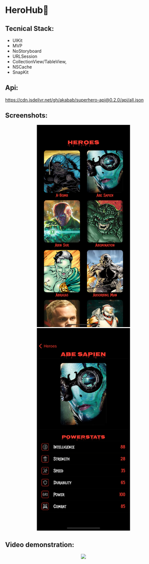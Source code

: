 # HeroHub🦸

## Tecnical Stack:
* UIKit
* MVP
* NoStoryboard
* URLSession
* CollectionView/TableView,
* NSCache
* SnapKit

## Api:
https://cdn.jsdelivr.net/gh/akabab/superhero-api@0.2.0/api/all.json

## Screenshots:
<p align="center">
  <img src="https://github.com/Kirilloao/HeroHub/blob/main/Simulator%20Screenshot%20-%20iPhone%2014%20Pro%20-%202023-10-27%20at%2017.00.38.png" width="300"/>
    <img src="https://github.com/Kirilloao/HeroHub/blob/main/Simulator%20Screenshot%20-%20iPhone%2014%20Pro%20-%202023-10-27%20at%2017.12.16.png" width="300"/>
</p>


## Video demonstration:

<p align="center">
  <img src="https://github.com/Kirilloao/HeroHub/blob/main/ezgif.com-optimize.gif" width="300"/>
</p>




